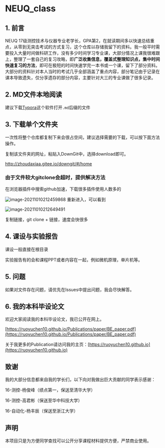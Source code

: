 # NEUQ_class

## 1. 前言

NEUQ 17级测控技术与仪器专业老学长，GPA第2，在就读期间多以快速总结重点，从零到无突击考试的方式复习，这个仓库以存储我留下的资料。我一般平时需要投入大量时间做科研工作，没有多少时间学习专业课，大部分情况上课我很难跟上，整理了一套自己的复习攻略，即**广泛收集信息，覆盖式整理知识点，集中时间快速复习的方法**，即可在极短的时间快速学完一本书或一个课，留下了部分资料。大部分的资料针对本人当时的考试几乎全部涵盖了重点内容，部分笔记由于记录在课本导致遗失，仅分享遗存的部分内容，主要针对大三的专业课做了很多记录。

## 2. MD文件本地阅读

建议下载[Typora](https://typora.io/)这个软件打开`.md`后缀的文件

## 3. 下载单个文件夹

一次性将整个仓库都复制下来会很占空间，建议选择需要的下载，可以按下面方法操作。

复制该文件夹的网址，粘贴入DownGit中，选择download即可。

http://zhoudaxiaa.gitee.io/downgit/#/home

### 由于文件较大gitclone会超时，提供解决方法

 在浏览器插件中搜索github加速，下载很多插件使用人数多的

![image-20211010212459868](https://github.com/XTL-666/NEUQ_class/blob/main/image-20211010212459868.png)
重新进入，可以看到

![image-20211010212649491](https://github.com/XTL-666/NEUQ_class/blob/main/image-20211010212649491.png)

复制链接，git clone + 链接，速度会快很多

## 4. 课设与实验报告

课设一般直接在根目录

实验报告有的会和课程PPT或者内容在一起，例如微机原理，单片机等。

## 5. 问题

如果对文件存在问题，请优先在Issues中提出问题，我会尽快解答。

## 6. 我的本科毕设论文

欢迎大家阅读我的本科毕设论文，我已公开在网上。

[https://ruoyuchen10.github.io/Publications/paper/BE_paper.pdf](https://ruoyuchen10.github.io/Publications/paper/BE_paper.pdf)

关于我更多的Publication请访问我的主页：[https://ruoyuchen10.github.io](https://ruoyuchen10.github.io)

## 致谢

我的大部分信息都来自我的学长们，以下向对我做出巨大贡献的同学表示感谢：

16-测控-杨俊峰（绩点第一，保送至清华大学）

16-测控-高君彬（保送至华中科技大学）

16-自动化-杨丰辰（保送至浙江大学）

## 声明

本项目只是为方便同学查找可以公开分享课程材料提供方便，严禁商业使用。
